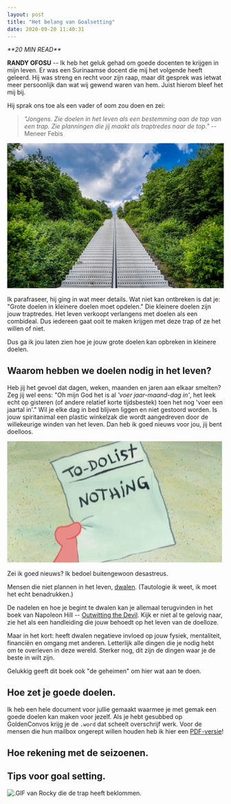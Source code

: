```yaml
---
layout: post
title: "Het belang van Goalsetting"
date: 2020-09-20 11:40:31
---
```


<link rel="stylesheet" href="https://cdnjs.cloudflare.com/ajax/libs/font-awesome/4.7.0/css/font-awesome.min.css">
<i class="fa fa-clock-o" aria-hidden="true" style="fontsize:20px"> **20 MIN READ**</i>

**RANDY OFOSU** -- Ik heb het geluk gehad om goede docenten te krijgen in mijn leven. Er was een Surinaamse docent die mij het volgende heeft geleerd. Hij was streng en recht voor zijn raap, maar dit gesprek was ietwat meer persoonlijk dan wat wij gewend waren van hem. Juist hierom bleef het mij bij.

Hij sprak ons toe als een vader of oom zou doen en zei:

> *"Jongens. Zie doelen in het leven als een bestemming aan de top van een trap. Zie planningen die jij maakt als traptredes naar de top."*
> --Meneer Febis

<img src="/assets/img/stairwaytoheaven.jpg" title="Een foto van een trap, ter vervulling van deze cliché." alt="Een foto van een trap, ter vervulling van deze cliché.">

Ik parafraseer, hij ging in wat meer details. Wat niet kan ontbreken is dat je: "Grote doelen in kleinere doelen moet opdelen." Die kleinere doelen zijn jouw traptredes. Het leven verkoopt verlangens met doelen als een combideal. Dus iedereen gaat ooit te maken krijgen met deze trap of ze het willen of niet. 

Dus ga ik jou laten zien hoe je jouw grote doelen kan opbreken in kleinere doelen. 

## Waarom hebben we doelen nodig in het leven?
Heb jij het gevoel dat dagen, weken, maanden en jaren aan elkaar smelten? Zeg jij wel eens: "Oh mijn God het is al *'voer jaar-maand-dag in'*, het leek echt op gisteren (of andere relatief korte tijdsbestek) toen het nog 'voer een jaartal in'." Wil je elke dag in bed blijven liggen en niet gestoord worden. Is jouw spiritanimal een plastic winkelzak die wordt aangedreven door de willekeurige winden van het leven. Dan heb ik goed nieuws voor jou, jij bent doelloos.

<img src="/assets/img/patricktodolistmeme.gif" title="Een .gif van jouw plannen in het leven." alt="Een .gif van jouw plannen in het leven.">

Zei ik goed nieuws? Ik bedoel buitengewoon desastreus.

Mensen die niet plannen in het leven, <a href="https://www.encyclo.nl/begrip/dwalen" target="_blank" title="Definitie: Dwalen" alt="Link naar de definitie van dwalen.">dwalen</a>. (Tautologie ik weet, ik moet het echt benadrukken.)

De nadelen en hoe je begint te dwalen kan je allemaal terugvinden in het boek van Napoleon Hill -- <a href="https://www.google.com/search?client=firefox-b-d&sxsrf=ALeKk00lmSJEh_Fb-quV3-sHt5spXOoTLg%3A1599813087814&ei=3zVbX5mhMYHVkgX4kY-gBw&q=outwitting+the+devil&oq=Outwitting&gs_lcp=CgZwc3ktYWIQAxgAMgQIABBDMgIIADICCAAyBAgAEEMyAggAMgIIADIECAAQQzICCAAyAggAMgQIABBDOgYIIxAnEBM6BAgAEBM6BAgjECc6CAgAELEDEIMBOgUIABCxA1DPNFjxRGCrS2gAcAB4AIABiAGIAfoGkgEEMTAuMZgBAKABAaoBB2d3cy13aXrAAQE&sclient=psy-ab" target="_blank" title="Google Search: Outwitting the Devil" alt="Een Google zoekopdracht naar het boek Outwitting the Devil.">Outwitting the Devil</a>. Kijk er niet al te gelovig naar, zie het als een handleiding die jouw behoedt op het leven van de doelloze. 

Maar in het kort: heeft dwalen negatieve invloed op jouw fysiek, mentaliteit, financiën en omgang met anderen. Letterlijk alle dingen die je nodig hebt om te overleven in deze wereld. Sterker nog, dit zijn de dingen waar je de beste in wilt zijn. 

Gelukkig geeft dit boek ook "de geheimen" om hier wat aan te doen. 

## Hoe zet je goede doelen.
Ik heb een hele document voor jullie gemaakt waarmee je met gemak een goede doelen kan maken voor jezelf. Als je hebt gesubbed op GoldenConvos krijg je de `.word` dat scheelt overschrijf werk. Voor de mensen die hun mailbox ongerept willen houden heb ik hier een <a href="https://goldenconvos.com/assets/pdf/goldenconvos_goalsetting_pdf_versie.pdf"  target="_blank" title="GoldenConvos Goalsetting" alt="Een PDF van de GoldenConvos Goalsetting">PDF-versie</a>!


## Hoe rekening met de seizoenen.

## Tips voor goal setting.

<img src="/assets/img/rockystairs.gif" title="Dit ben jij als je toepast wat je leert op GoldenConvos." alt=".GIF van Rocky die de trap heeft beklommen.">